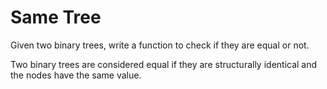 # Same Tree

Given two binary trees, write a function to check if they are equal or not.

Two binary trees are considered equal if they are structurally identical and the nodes have the same value.